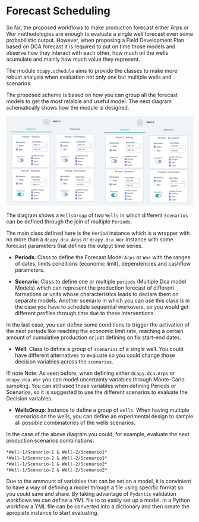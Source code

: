 # Forecast Scheduling

So far, the proposed workflows to make production forecast either Arps or Wor methodologies are enough to evaluate a single well forecast even some  probabilistic output. However, when proposing a Field Development Plan based on DCA forecast it is required to put on time those models and observe how they interact with each other, how much oil the wells acumulate and mainly how much value they represent. 

The module `dcapy.schedule` aims to provide the classes to make more robust analysis when evaluation not only one but multiple wells and scenarios. 

The proposed scheme is based on how you can group all the forecast models to get the most relaible and useful model. The next diagram schematically shows how the module is designed.

![schema](schedule_schema.png)

The diagram shows a `WellsGroup` of two `Wells` in which different `Scenarios` can be defined through the join of multiple `Periods`. 

The main class defined here is the `Period` instance which is a wrapper with no more than a `dcapy.dca.Arps` or `dcapy.dca.Wor` instance with some forecast parameters that defines the output time series. 

+ **Periods**: Class to define the Forecast Model `Arps` or `Wor` with the ranges of dates, limits conditions (economic limit), dependencies and cashflow parameters.

+ **Scenario**: Class to define one or multiple `periods` (Multiple Dca model Models) which can represent the production forecast of different formations or units whose characteristics leads to declare them on separate models. Another scenario in which you can use this class is in the case you have to schedule sequential workovers, so you would get different profiles through time due to these interventions.

In the last case, you can define some conditions to trigger the activation of the next periods like reaching the economic limit rate, reaching a certain amount of cumulative production or just defining on fix start-end dates.

+ **Well**: Class to define a group of `scenarios` of a single well. You could have different alternatives to evaluate so you could change those decision variables across the `scenarios`. 

!!! note
    Note: As seen before, when defining either `dcapy.dca.Arps` or `dcapy.dca.Wor` you can model uncertainty variables through Monte-Carlo sampling. You can still used those variables when defining Periods or Scenarios, so it is suggested to use the different scenarios to evaluate the Decision variables.

+ **WellsGroup**: Instance to define a group of `wells`. When having multiple scenarios on the wells, you can define an experimental design to sample all possible combinatories of the wells scenarios.

In the case of the above diagram you could, for example, evaluate the next production scenarios combinations:

    *Well-1/Scenario-1 & Well-2/Scenario1*
    *Well-1/Scenario-2 & Well-2/Scenario1*
    *Well-1/Scenario-1 & Well-2/Scenario2*
    *Well-1/Scenario-2 & Well-2/Scenario2*


Due to the ammount of variables that can be set on a model, it is convinient to have a way of defining a model through a file using specific format so you could save and share. By taking advantage of `Pydantic` validation workflows we can define a YML file to to easily set up a model. In a Python workflow a YML file can be converted into a dictionary and then create the apropiate instance to start evaluating. 